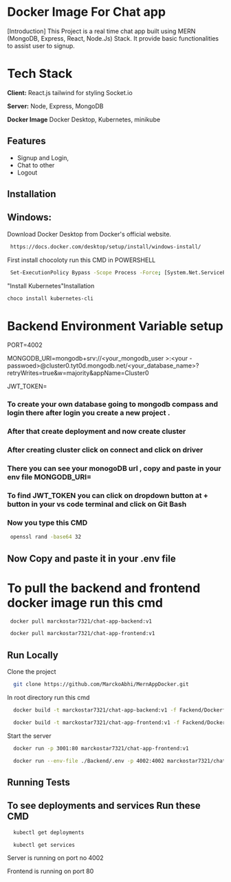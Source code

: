 
# Docker Image For Chat app

[Introduction]
This Project is a real time chat app built using MERN (MongoDB, Express, React, Node.Js) Stack.
It provide basic functionalities to assist user to signup.






# Tech Stack

**Client:** React.js tailwind for styling
Socket.io

**Server:** Node, Express, MongoDB

**Docker Image** Docker Desktop, Kubernetes, minikube





## Features

- Signup and Login,
- Chat to other 
- Logout



## Installation


## Windows:

Download Docker Desktop from Docker's official website.

```bash
 https://docs.docker.com/desktop/setup/install/windows-install/
```

 First install chocoloty run this CMD in POWERSHELL
```bash
 Set-ExecutionPolicy Bypass -Scope Process -Force; [System.Net.ServicePointManager]::SecurityProtocol = [System.Net.ServicePointManager]::SecurityProtocol -bor 3072; iex ((New-Object System.Net.WebClient).DownloadString('https://community.chocolatey.org/install.ps1'))
```
 "Install Kubernetes"Installation


 ```bash
 choco install kubernetes-cli
```


# Backend Environment Variable setup

PORT=4002

MONGODB_URI=mongodb+srv://<your_mongodb_user >:<your -passwoed>@cluster0.tyt0d.mongodb.net/<your_database_name>?retryWrites=true&w=majority&appName=Cluster0

JWT_TOKEN=

### To create your own database going to mongodb compass and login there after login you create a new project .
### After that create deployment and now create cluster 
### After creating cluster click on connect and click on driver 
### There you can see your monogoDB url , copy and paste in your env file MONGODB_URI= 

### To find JWT_TOKEN you can click on dropdown button at + button in your vs code terminal and click on Git Bash
### Now you type this CMD


```bash
 openssl rand -base64 32 
```

## Now Copy and paste it in your .env file

# To pull the backend  and frontend  docker image run this cmd

```bash
 docker pull marckostar7321/chat-app-backend:v1
```

```bash
 docker pull marckostar7321/chat-app-frontend:v1
```



## Run Locally

Clone the project

```bash
  git clone https://github.com/MarckoAbhi/MernAppDocker.git
```

In root directory run this cmd 

```bash
  docker build -t marckostar7321/chat-app-backend:v1 -f Fackend/Dockerfile . 
```
```bash
  docker build -t marckostar7321/chat-app-frontend:v1 -f Fackend/Dockerfile . 
```

Start the server

```bash
  docker run -p 3001:80 marckostar7321/chat-app-frontend:v1
```
```bash
  docker run --env-file ./Backend/.env -p 4002:4002 marckostar7321/chat-app-backend:v1
```




## Running Tests

## To see deployments and services Run these CMD

```bash
  kubectl get deployments
```
```bash
  kubectl get services
```

Server is running on 
port no 4002

Frontend is running on port 80
